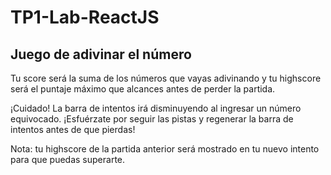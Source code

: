 # TP1-Lab-ReactJS

## Juego de adivinar el número

Tu score será la suma de los números que vayas adivinando y tu highscore será el puntaje máximo que alcances antes de perder la partida.

¡Cuidado! La barra de intentos irá disminuyendo al ingresar un número equivocado. ¡Esfuérzate por seguir las pistas y regenerar la barra de intentos antes de que pierdas!

Nota: tu highscore de la partida anterior será mostrado en tu nuevo intento para que puedas superarte. 
